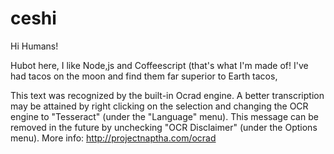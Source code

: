 # ceshi

Hi Humans!

Hubot here, I like Node,js and Coffeescript (that's what I'm made of!
I've had tacos on the moon and find them far superior to Earth tacos,

This text was recognized by the built-in Ocrad engine. A better transcription may be attained by right clicking on the selection and changing the OCR engine to "Tesseract" (under the "Language" menu). This message can be removed in the future by unchecking "OCR Disclaimer" (under the Options menu). More info: http://projectnaptha.com/ocrad
